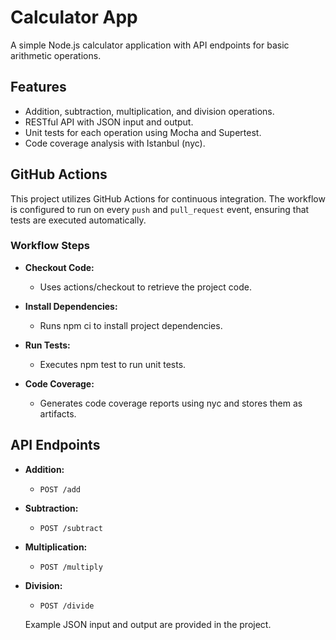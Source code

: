 # Calculator App

A simple Node.js calculator application with API endpoints for basic arithmetic operations.

## Features

- Addition, subtraction, multiplication, and division operations.
- RESTful API with JSON input and output.
- Unit tests for each operation using Mocha and Supertest.
- Code coverage analysis with Istanbul (nyc).

## GitHub Actions

This project utilizes GitHub Actions for continuous integration. The workflow is configured to run on every `push` and `pull_request` event, ensuring that tests are executed automatically.

### Workflow Steps

- **Checkout Code:**
  - Uses actions/checkout to retrieve the project code.

- **Install Dependencies:**
  - Runs npm ci to install project dependencies.

- **Run Tests:**
  - Executes npm test to run unit tests.

- **Code Coverage:**
  - Generates code coverage reports using nyc and stores them as artifacts.

## API Endpoints

- **Addition:**
  - `POST /add`

- **Subtraction:**
  - `POST /subtract`

- **Multiplication:**
  - `POST /multiply`

- **Division:**
  - `POST /divide`

  Example JSON input and output are provided in the project.
